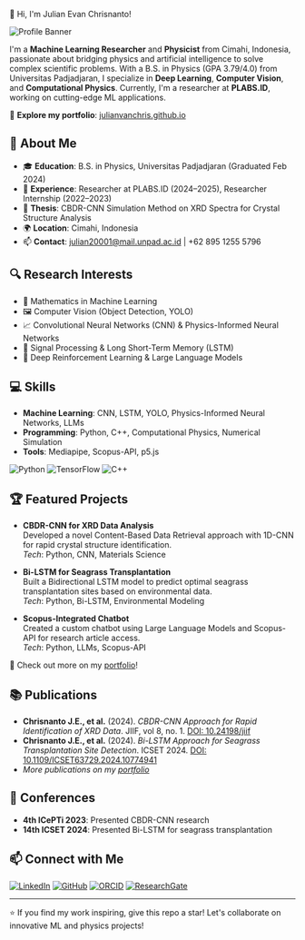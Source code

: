 👋 Hi, I'm Julian Evan Chrisnanto!

![Profile Banner](https://via.placeholder.com/1200x200.png)

I'm a **Machine Learning Researcher** and **Physicist** from Cimahi, Indonesia, passionate about bridging physics and artificial intelligence to solve complex scientific problems. With a B.S. in Physics (GPA 3.79/4.0) from Universitas Padjadjaran, I specialize in **Deep Learning**, **Computer Vision**, and **Computational Physics**. Currently, I'm a researcher at **PLABS.ID**, working on cutting-edge ML applications.

🌟 **Explore my portfolio**: [julianvanchris.github.io](https://julianvanchris.github.io)

## 🚀 About Me

- 🎓 **Education**: B.S. in Physics, Universitas Padjadjaran (Graduated Feb 2024)
- 💼 **Experience**: Researcher at PLABS.ID (2024–2025), Researcher Internship (2022–2023)
- 🔬 **Thesis**: CBDR-CNN Simulation Method on XRD Spectra for Crystal Structure Analysis
- 🌍 **Location**: Cimahi, Indonesia
- 📫 **Contact**: [julian20001@mail.unpad.ac.id](mailto:julian20001@mail.unpad.ac.id) | +62 895 1255 5796

## 🔍 Research Interests

- 🧠 Mathematics in Machine Learning
- 🖼️ Computer Vision (Object Detection, YOLO)
- 📈 Convolutional Neural Networks (CNN) & Physics-Informed Neural Networks
- 🌊 Signal Processing & Long Short-Term Memory (LSTM)
- 🤖 Deep Reinforcement Learning & Large Language Models

## 💻 Skills

- **Machine Learning**: CNN, LSTM, YOLO, Physics-Informed Neural Networks, LLMs
- **Programming**: Python, C++, Computational Physics, Numerical Simulation
- **Tools**: Mediapipe, Scopus-API, p5.js

![Python](https://img.shields.io/badge/Python-3776AB?style=flat&logo=python&logoColor=white)
![TensorFlow](https://img.shields.io/badge/TensorFlow-FF6F00?style=flat&logo=tensorflow&logoColor=white)
![C++](https://img.shields.io/badge/C++-00599C?style=flat&logo=c%2B%2B&logoColor=white)

## 🏆 Featured Projects

- **CBDR-CNN for XRD Data Analysis**\
  Developed a novel Content-Based Data Retrieval approach with 1D-CNN for rapid crystal structure identification.\
  *Tech*: Python, CNN, Materials Science

- **Bi-LSTM for Seagrass Transplantation**\
  Built a Bidirectional LSTM model to predict optimal seagrass transplantation sites based on environmental data.\
  *Tech*: Python, Bi-LSTM, Environmental Modeling

- **Scopus-Integrated Chatbot**\
  Created a custom chatbot using Large Language Models and Scopus-API for research article access.\
  *Tech*: Python, LLMs, Scopus-API

🔗 Check out more on my [portfolio](https://julianvanchris.github.io)!

## 📚 Publications

- **Chrisnanto J.E., et al.** (2024). *CBDR-CNN Approach for Rapid Identification of XRD Data*. JIIF, vol 8, no. 1. [DOI: 10.24198/jiif](https://doi.org/10.24198/jiif)
- **Chrisnanto J.E., et al.** (2024). *Bi-LSTM Approach for Seagrass Transplantation Site Detection*. ICSET 2024. [DOI: 10.1109/ICSET63729.2024.10774941](https://doi.org/10.1109/ICSET63729.2024.10774941)
- *More publications on my [portfolio](https://julianvanchris.github.io)*

## 📢 Conferences

- **4th ICePTi 2023**: Presented CBDR-CNN research
- **14th ICSET 2024**: Presented Bi-LSTM for seagrass transplantation

## 📫 Connect with Me

[![LinkedIn](https://img.shields.io/badge/LinkedIn-0077B5?style=flat&logo=linkedin&logoColor=white)](https://www.linkedin.com/in/julianvanchris/)
[![GitHub](https://img.shields.io/badge/GitHub-181717?style=flat&logo=github&logoColor=white)](https://github.com/julianvanchris)
[![ORCID](https://img.shields.io/badge/ORCID-A6CE39?style=flat&logo=orcid&logoColor=white)](https://orcid.org/0009-0005-4657-6472)
[![ResearchGate](https://img.shields.io/badge/ResearchGate-00CCBB?style=flat&logo=researchgate&logoColor=white)](https://www.researchgate.net/profile/Julian-Evan-Chrisnanto)

---

⭐️ If you find my work inspiring, give this repo a star! Let's collaborate on innovative ML and physics projects!
